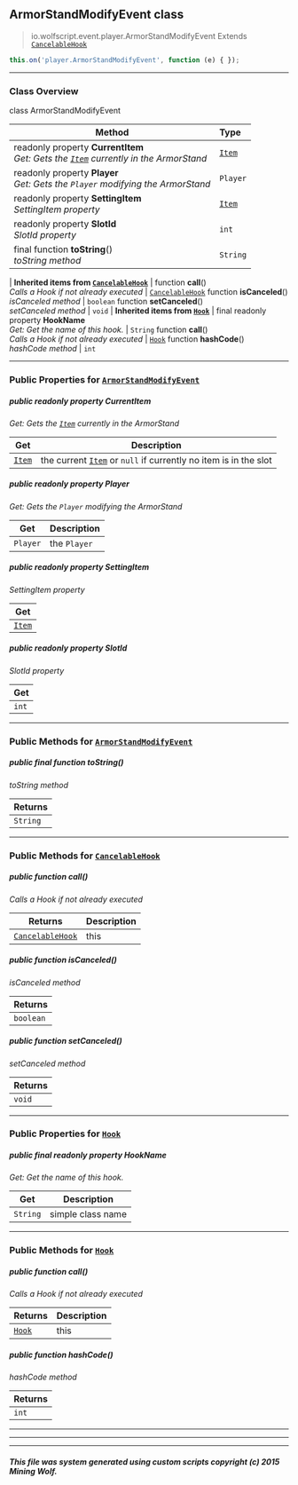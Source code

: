 ## ArmorStandModifyEvent __class__

>io.wolfscript.event.player.ArmorStandModifyEvent
>Extends [`CancelableHook`](../CancelableHook.md)
``` javascript
this.on('player.ArmorStandModifyEvent', function (e) { });
```


---

### Class Overview

class ArmorStandModifyEvent

Method | Type   
--- | :--- 
 readonly property __CurrentItem__ <br> _Get: Gets the [`Item`](../../api/inventory/Item.md) currently in the ArmorStand_ | [`Item`](../../api/inventory/Item.md)
 readonly property __Player__ <br> _Get: Gets the `Player` modifying the ArmorStand_ | `Player`
 readonly property __SettingItem__ <br> _SettingItem property_ | [`Item`](../../api/inventory/Item.md)
 readonly property __SlotId__ <br> _SlotId property_ | `int`
final function __toString__() <br> _toString method_ | `String`
 |
__Inherited items from [`CancelableHook`](../CancelableHook.md)__ |
 function __call__() <br> _Calls a Hook if not already executed_ | [`CancelableHook`](../CancelableHook.md)
 function __isCanceled__() <br> _isCanceled method_ | `boolean`
 function __setCanceled__() <br> _setCanceled method_ | `void`
 |
__Inherited items from [`Hook`](../Hook.md)__ |
final readonly property __HookName__ <br> _Get: Get the name of this hook._ | `String`
 function __call__() <br> _Calls a Hook if not already executed_ | [`Hook`](../Hook.md)
 function __hashCode__() <br> _hashCode method_ | `int`







---


### Public Properties for [`ArmorStandModifyEvent`](ArmorStandModifyEvent.md)

##### <a id='currentitem'></a>public  readonly property __CurrentItem__

_Get: Gets the [`Item`](../../api/inventory/Item.md) currently in the ArmorStand_

Get | Description
--- | --- 
[`Item`](../../api/inventory/Item.md) | the current [`Item`](../../api/inventory/Item.md) or `null` if currently no item is in the slot



##### <a id='player'></a>public  readonly property __Player__

_Get: Gets the `Player` modifying the ArmorStand_

Get | Description
--- | --- 
`Player` | the `Player`



##### <a id='settingitem'></a>public  readonly property __SettingItem__

_SettingItem property_

Get | 
--- | 
[`Item`](../../api/inventory/Item.md) |



##### <a id='slotid'></a>public  readonly property __SlotId__

_SlotId property_

Get | 
--- | 
`int` |



---

### Public Methods for [`ArmorStandModifyEvent`](ArmorStandModifyEvent.md)

##### <a id='tostring'></a>public final function __toString__()

_toString method_

Returns | 
--- | 
`String` |


---

### Public Methods for [`CancelableHook`](../CancelableHook.md)

##### <a id='call'></a>public  function __call__()

_Calls a Hook if not already executed_

Returns | Description
--- | --- 
[`CancelableHook`](../CancelableHook.md) | this


##### <a id='iscanceled'></a>public  function __isCanceled__()

_isCanceled method_

Returns | 
--- | 
`boolean` |


##### <a id='setcanceled'></a>public  function __setCanceled__()

_setCanceled method_

Returns | 
--- | 
`void` |


---

### Public Properties for [`Hook`](../Hook.md)

##### <a id='hookname'></a>public final readonly property __HookName__

_Get: Get the name of this hook._

Get | Description
--- | --- 
`String` | simple class name



---

### Public Methods for [`Hook`](../Hook.md)

##### <a id='call'></a>public  function __call__()

_Calls a Hook if not already executed_

Returns | Description
--- | --- 
[`Hook`](../Hook.md) | this


##### <a id='hashcode'></a>public  function __hashCode__()

_hashCode method_

Returns | 
--- | 
`int` |


---


---


---


##### This file was system generated using custom scripts copyright (c) 2015 Mining Wolf.
	

